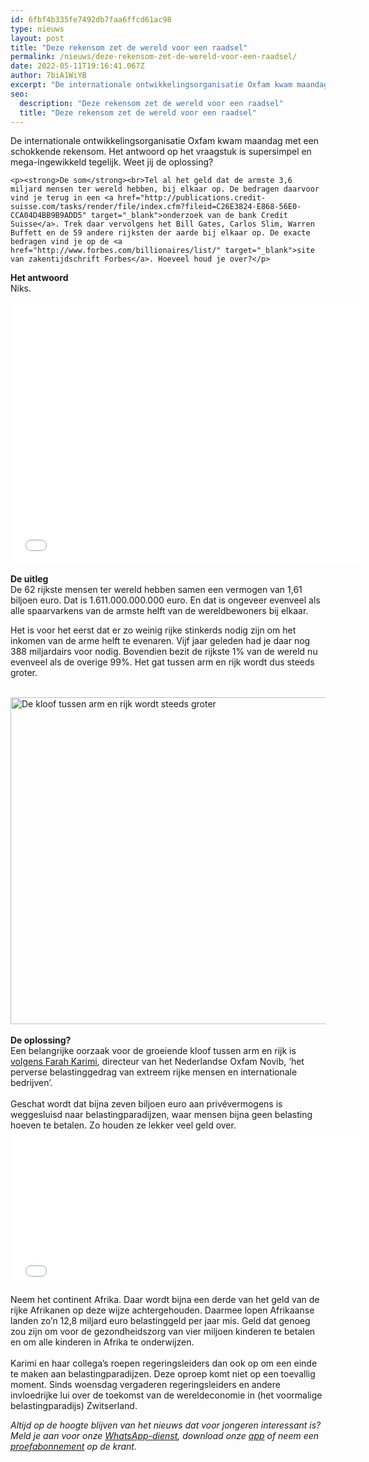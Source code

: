```yaml
---
id: 6fbf4b335fe7492db7faa6ffcd61ac98
type: nieuws
layout: post
title: "Deze rekensom zet de wereld voor een raadsel"
permalink: /nieuws/deze-rekensom-zet-de-wereld-voor-een-raadsel/
date: 2022-05-11T19:16:41.067Z
author: 7biA1WiYB
excerpt: "De internationale ontwikkelingsorganisatie Oxfam kwam maandag met een schokkende rekensom. Het antwoord op het vraagstuk is supersimpel en mega-ingewikkeld tegelijk. Weet jij de oplossing?  "
seo:
  description: "Deze rekensom zet de wereld voor een raadsel"
  title: "Deze rekensom zet de wereld voor een raadsel"
---
```

De internationale ontwikkelingsorganisatie Oxfam kwam maandag met een schokkende rekensom. Het antwoord op het vraagstuk is supersimpel en mega-ingewikkeld tegelijk. Weet jij de oplossing?  

    <p><strong>De som</strong><br>Tel al het geld dat de armste 3,6 miljard mensen ter wereld hebben, bij elkaar op. De bedragen daarvoor vind je terug in een <a href="http://publications.credit-suisse.com/tasks/render/file/index.cfm?fileid=C26E3824-E868-56E0-CCA04D4BB9B9ADD5" target="_blank">onderzoek van de bank Credit Suisse</a>. Trek daar vervolgens het Bill Gates, Carlos Slim, Warren Buffett en de 59 andere rijksten der aarde bij elkaar op. De exacte bedragen vind je op de <a href="http://www.forbes.com/billionaires/list/" target="_blank">site van zakentijdschrift Forbes</a>. Hoeveel houd je over?</p>
<p><strong>Het antwoord</strong><br>Niks.</p>
<iframe allowfullscreen="" class="giphy-embed" frameborder="0" height="420" src="//giphy.com/embed/tCPx027IE3Iru" width="560"></iframe><p><strong>De uitleg</strong><br>De 62 rijkste mensen ter wereld hebben samen een vermogen van 1,61 biljoen euro. Dat is 1.611.000.000.000 euro. En dat is ongeveer evenveel als alle spaarvarkens van de armste helft van de wereldbewoners bij elkaar.</p>
<p>Het is voor het eerst dat er zo weinig rijke stinkerds nodig zijn om het inkomen van de arme helft te evenaren. Vijf jaar geleden had je daar nog 388 miljardairs voor nodig. Bovendien bezit de rijkste 1% van de wereld nu evenveel als de overige 99%. Het gat tussen arm en rijk wordt dus steeds groter.<br><br><div class="media media-element-container media-default"><div id="file-15363" class="file file-image file-image-jpeg">

        
  
  <div class="content">
    <img alt="De kloof tussen arm en rijk wordt steeds groter" title="Beeld Oxfam" height="523" width="777" class="media-element file-default" src="https://original.sevendays.nl/sites/default/files/Kloof%20arm%20rijk%20Oxfam.JPG">  </div>

  
</div>
</div><br><strong>De oplossing?</strong><br>Een belangrijke oorzaak voor de groeiende kloof tussen arm en rijk is <a href="http://www.oxfamnovib.nl/62-rijksten-bezitten-evenveel-als-armste-helft-wereldbevolking.html" target="_blank">volgens Farah Karimi</a>, directeur van het Nederlandse Oxfam Novib, ‘het perverse belastinggedrag van extreem rijke mensen en internationale bedrijven’.<br><br>Geschat wordt dat bijna zeven biljoen euro aan privévermogens is weggesluisd naar belastingparadijzen, waar mensen bijna geen belasting hoeven te betalen. Zo houden ze lekker veel geld over.
<iframe allowfullscreen="" class="giphy-embed" frameborder="0" height="248" src="//giphy.com/embed/HgRCL6irM8unm" width="560"></iframe>
<p>Neem het continent Afrika. Daar wordt bijna een derde van het geld van de rijke Afrikanen op deze wijze achtergehouden. Daarmee lopen Afrikaanse landen zo’n 12,8 miljard euro belastinggeld per jaar mis. Geld dat genoeg zou zijn om voor de gezondheidszorg van vier miljoen kinderen te betalen en om alle kinderen in Afrika te onderwijzen.<br><br>Karimi en haar collega’s roepen regeringsleiders dan ook op om een einde te maken aan belastingparadijzen. Deze oproep komt niet op een toevallig moment. Sinds woensdag vergaderen regeringsleiders en andere invloedrijke lui over de toekomst van de wereldeconomie in (het voormalige belastingparadijs) Zwitserland.</p>
<p><em>Altijd op de hoogte blijven van het nieuws dat voor jongeren interessant is? Meld je aan voor onze <a href="https://original.sevendays.nl/whatsapp">WhatsApp-dienst</a>, download onze <a href="https://original.sevendays.nl/app">app</a> of neem een <a href="https://original.sevendays.nl/abonnement">proefabonnement</a> op de krant.</em></p>  
